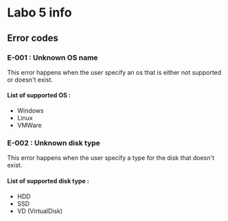# Labo 5 info

## Error codes

### E-001 : Unknown OS name
This error happens when the user specify an os that is either not supported or doesn't exist.
#### List of supported OS :
* Windows
* Linux
* VMWare

### E-002 : Unknown disk type
This error happens when the user specify a type for the disk that doesn't exist.
#### List of supported disk type :
* HDD
* SSD
* VD (VirtualDisk)